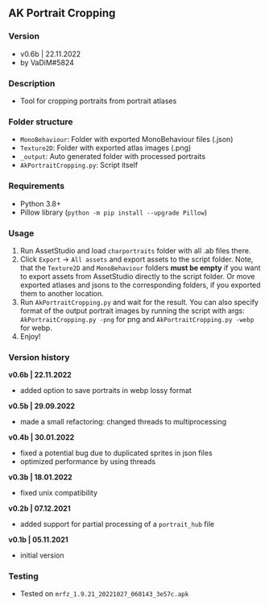 ## AK Portrait Cropping


### Version
- v0.6b | 22.11.2022
- by VaDiM#5824


### Description
- Tool for cropping portraits from portrait atlases


### Folder structure
- `MonoBehaviour`: Folder with exported MonoBehaviour files (.json)
- `Texture2D`: Folder with exported atlas images (.png)
- `_output`: Auto generated folder with processed portraits
- `AkPortraitCropping.py`: Script itself

	
### Requirements
- Python 3.8+
- Pillow library (`python -m pip install --upgrade Pillow`)

	
### Usage
1. Run AssetStudio and load `charportraits` folder with all .ab files there.
2. Click `Export` -> `All assets` and export assets to the script folder. 
Note, that the `Texture2D` and `MonoBehaviour` folders **must be empty** if you want to export assets from AssetStudio directly to the script folder.
Or move exported atlases and jsons to the corresponding folders, if you exported them to another location.
3. Run `AkPortraitCropping.py` and wait for the result. 
You can also specify format of the output portrait images by running the script with args: `AkPortraitCropping.py -png` for png and `AkPortraitCropping.py -webp` for webp.
4. Enjoy!


### Version history
**v0.6b | 22.11.2022**
- added option to save portraits in webp lossy format

**v0.5b | 29.09.2022**
- made a small refactoring: changed threads to multiprocessing

**v0.4b | 30.01.2022**
- fixed a potential bug due to duplicated sprites in json files
- optimized performance by using threads

**v0.3b | 18.01.2022**
- fixed unix compatibility

**v0.2b | 07.12.2021**
- added support for partial processing of a `portrait_hub` file

**v0.1b | 05.11.2021**
- initial version


### Testing
- Tested on `mrfz_1.9.21_20221027_060143_3e57c.apk`

